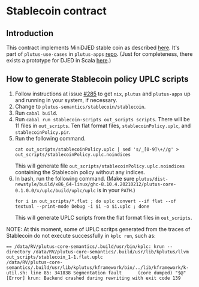 # Stablecoin contract

## Introduction

This contract implements MiniDJED stable coin as described [here](https://iohk.io/en/research/library/papers/djed-a-formally-verified-crypto-backed-pegged-algorithmic-stablecoin/). It's   
part of `plutus-use-cases` in `plutus-apps` [repo](https://github.com/input-output-hk/plutus-apps). (Just for completeness, there exists a prototype for DJED in Scala [here](https://github.com/input-output-hk/djed-stablecoin-prototype).)

## How to generate Stablecoin policy UPLC scripts

1. Follow instructions at issue [#285](https://github.com/runtimeverification/plutus-core-semantics/issues/285) to get `nix`, `plutus` and `plutus-apps` up and running in your system, if necessary.
2. Change to `plutus-semantics/stablecoin/stablecoin`.
3. Run `cabal build`.
4. Run `cabal run stablecoin-scripts out_scripts scripts`. There will be 11 files in `out_scripts`.
   Ten flat format files, `stablecoinPolicy.uplc`, and `stablecoinPolicy.pir`.
5. Run the following command.
   ```shell
   cat out_scripts/stablecoinPolicy.uplc | sed 's/_[0-9]\+//g' > out_scripts/stablecoinPolicy.uplc.noindices
   ```
   This will generate file `out_scripts/stablecoinPolicy.uplc.noindices`
   containing the Stablecoin policy without any indices.
6. In bash, run the following command. (Make sure 
   `plutus/dist-newstyle/build/x86_64-linux/ghc-8.10.4.20210212/plutus-core-0.1.0.0/x/uplc/build/uplc/uplc` is in your `PATH`.)
   ```shell
   for i in out_scripts/*.flat ; do uplc convert --if flat --of textual --print-mode Debug -i $i -o $i.uplc ; done
   ```
   This will generate UPLC scripts from the flat format files in `out_scripts`.

NOTE: At this moment, some of UPLC scritps generated from the traces of Stablecoin do not execute successfully in `kplc run`, such as: 
```shell
== /data/RV/plutus-core-semantics/.build/usr/bin/kplc: krun --directory /data/RV/plutus-core-semantics/.build/usr/lib/kplutus/llvm out_scripts/stablecoin_1-1.flat.uplc
/data/RV/plutus-core-semantics/.build/usr/lib/kplutus/kframework/bin/../lib/kframework/k-util.sh: line 85: 341838 Segmentation fault      (core dumped) "$@"
[Error] krun: Backend crashed during rewriting with exit code 139
```